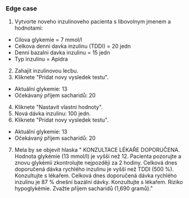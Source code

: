 ### Edge case
1. Vytvorte noveho inzulinoveho pacienta s libovolnym jmenem a hodnotami:
- Cilova glykemie = 7 mmol/l
- Celkova denni davka inzulinu (TDDI) = 20 jedn
- Denni bazalni davka inzulinu = 15 jedn
- Typ inzulinu = Apidra
2. Zahajit inzulinovou lecbu.
3. Kliknete "Pridat novy vysledek testu".
- Aktuální glykemie: 13
- Očekávaný příjem sacharidů: 20
4. Kliknete "Nastavit vlastni hodnoty".
5. Nová dávka inzulinu: 100 jedn.
6. Kliknete "Pridat novy vysledek testu".
- Aktuální glykemie: 13
- Očekávaný příjem sacharidů: 20
7. Mela by se objevit hlaska " KONZULTACE LÉKAŘE DOPORUČENA.
   Hodnota glykémie (13 mmol/l) je vyšší než 12. Pacienta pozorujte a znovu glykémii zkontrolujte nejpozději za 2 hodiny. Celková dnes doporučená dávka rychlého inzulinu je vyšší než TDDI (500 %). Konzultujte s lékařem. Celková dnes doporučená dávka rychlého inzulinu je 87 % dnešní bazální dávky. Konzultujte s lékařem. Riziko hypoglykémie. Zvažte příjem sacharidů (1,690 gramů)."
